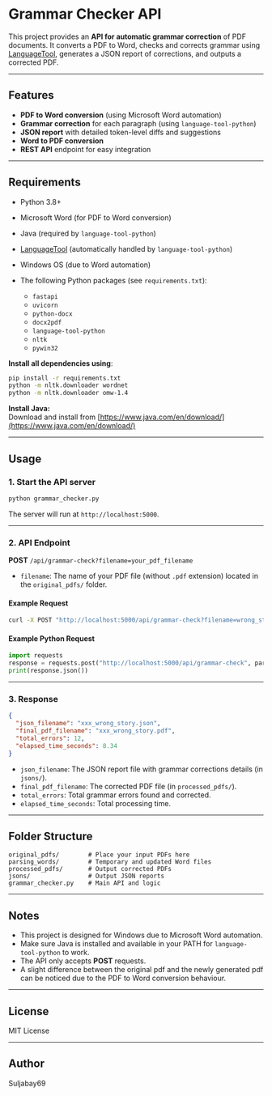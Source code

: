 # Grammar Checker API

This project provides an **API for automatic grammar correction** of PDF documents. It converts a PDF to Word, checks and corrects grammar using [LanguageTool](https://languagetool.org/), generates a JSON report of corrections, and outputs a corrected PDF.

---

## Features

- **PDF to Word conversion** (using Microsoft Word automation)
- **Grammar correction** for each paragraph (using `language-tool-python`)
- **JSON report** with detailed token-level diffs and suggestions
- **Word to PDF conversion**
- **REST API** endpoint for easy integration

---

## Requirements

- Python 3.8+
- Microsoft Word (for PDF to Word conversion)
- Java (required by `language-tool-python`)
- [LanguageTool](https://languagetool.org/) (automatically handled by `language-tool-python`)
- Windows OS (due to Word automation)
- The following Python packages (see `requirements.txt`):

  - `fastapi`
  - `uvicorn`
  - `python-docx`
  - `docx2pdf`
  - `language-tool-python`
  - `nltk`
  - `pywin32`

**Install all dependencies using**:
```sh
pip install -r requirements.txt
python -m nltk.downloader wordnet
python -m nltk.downloader omw-1.4
```

**Install Java:**  
Download and install from [https://www.java.com/en/download/](https://www.java.com/en/download/)

---

## Usage

### 1. **Start the API server**

```sh
python grammar_checker.py
```

The server will run at `http://localhost:5000`.

---

### 2. **API Endpoint**

**POST** `/api/grammar-check?filename=your_pdf_filename`

- `filename`: The name of your PDF file (without `.pdf` extension) located in the `original_pdfs/` folder.

#### Example Request

```sh
curl -X POST "http://localhost:5000/api/grammar-check?filename=wrong_story"
```

#### Example Python Request

```python
import requests
response = requests.post("http://localhost:5000/api/grammar-check", params={"filename": "wrong_story"})
print(response.json())
```

---

### 3. **Response**

```json
{
  "json_filename": "xxx_wrong_story.json",
  "final_pdf_filename": "xxx_wrong_story.pdf",
  "total_errors": 12,
  "elapsed_time_seconds": 8.34
}
```

- `json_filename`: The JSON report file with grammar corrections details (in `jsons/`).
- `final_pdf_filename`: The corrected PDF file (in `processed_pdfs/`).
- `total_errors`: Total grammar errors found and corrected.
- `elapsed_time_seconds`: Total processing time.

---

## Folder Structure

```
original_pdfs/        # Place your input PDFs here
parsing_words/        # Temporary and updated Word files
processed_pdfs/       # Output corrected PDFs
jsons/                # Output JSON reports
grammar_checker.py    # Main API and logic
```

---

## Notes

- This project is designed for Windows due to Microsoft Word automation.
- Make sure Java is installed and available in your PATH for `language-tool-python` to work.
- The API only accepts **POST** requests.
- A slight difference between the original pdf and the newly generated pdf can be noticed due to the PDF to Word conversion behaviour.

---

## License

MIT License

---

## Author

Suljabay69
